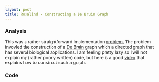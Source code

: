```yaml
---
layout: post
title: Rosalind - Constructing a De Bruin Graph
---
```


### Analysis

This was a rather straightforward implementation [problem.](http://rosalind.info/problems/dbru/) The problem invovled the construction of a [De Bruin](https://en.wikipedia.org/wiki/De_Bruijn_graph) graph which a directed graph that has several biological applications. I am feeling pretty lazy so I will not explain my (rather poorly written) code, but here is a good [video](https://www.youtube.com/watch?v=f-ecmECK7lw) that explains how to construct such a graph.


### Code

<script src="https://gist.github.com/adijo/d0cdcfbbf3b3d4629072d2fabb1cfaa0.js"></script>